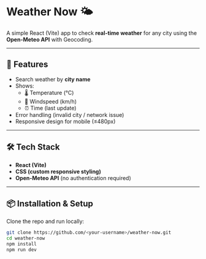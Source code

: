 # Weather Now 🌤️

A simple React (Vite) app to check **real-time weather** for any city using the **Open-Meteo API** with Geocoding.

---

## 🚀 Features

- Search weather by **city name**
- Shows:
  - 🌡️ Temperature (°C)
  - 💨 Windspeed (km/h)
  - ⏰ Time (last update)
- Error handling (invalid city / network issue)
- Responsive design for mobile (≤480px)

---

## 🛠️ Tech Stack

- **React (Vite)**
- **CSS (custom responsive styling)**
- **Open-Meteo API** (no authentication required)

---

## 📦 Installation & Setup

Clone the repo and run locally:

```bash
git clone https://github.com/<your-username>/weather-now.git
cd weather-now
npm install
npm run dev
```
